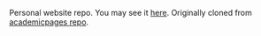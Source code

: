 Personal website repo. You may see it [here](https://m-dadej.github.io/). Originally cloned from [academicpages repo](https://github.com/academicpages/academicpages.github.io).